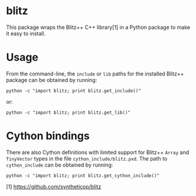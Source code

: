 blitz
=====

This package wraps the Blitz++ C++ library[1] in a Python package to make it
easy to install.

# Usage #

From the command-line, the `include` or `lib` paths for the installed Blitz++
package can be obtained by running:

    python -c "import blitz; print blitz.get_include()"

or:

    python -c "import blitz; print blitz.get_lib()"

# Cython bindings #

There are also Cython definitions with limited support for Blitz++ `Array` and
`TinyVector` types in the file `cython_include/blitz.pxd`.  The path to
`cython_include` can be obtained by running:

    python -c "import blitz; print blitz.get_cython_include()"

[1] https://github.com/syntheticpp/blitz
